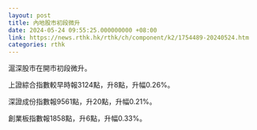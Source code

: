 ```yaml
---
layout: post
title: 內地股市初段微升
date: 2024-05-24 09:55:25.000000000 +08:00
link: https://news.rthk.hk/rthk/ch/component/k2/1754489-20240524.htm
categories: rthk
---
```


滬深股市在開市初段微升。

上證綜合指數較早時報3124點，升8點，升幅0.26%。

深證成份指數報9561點，升20點，升幅0.21%。

創業板指數報1858點，升6點，升幅0.33%。
